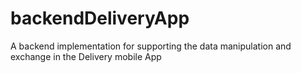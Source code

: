 # backendDeliveryApp
A backend implementation for supporting the data manipulation and exchange in the Delivery mobile App
